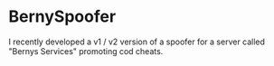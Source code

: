 # BernySpoofer
I recently developed a v1 / v2 version of a spoofer for a server called "Bernys Services" promoting cod cheats.
